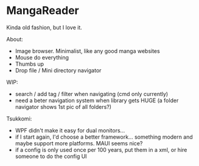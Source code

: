 # MangaReader
Kinda old fashion, but I love it.

About:
 - Image browser. Minimalist, like any good manga websites
 - Mouse do everything
 - Thumbs up
 - Drop file / Mini directory navigator

WIP:
 - search / add tag / filter when navigating (cmd only currently)
 - need a beter navigation system when library gets HUGE (a folder navigator shows 1st pic of all folders?)

Tsukkomi:
 - WPF didn't make it easy for dual monitors...
 - if I start again, I'd choose a better framework... something modern and maybe support more platforms. MAUI seems nice?
 - if a config is only used once per 100 years, put them in a xml, or hire someone to do the config UI




